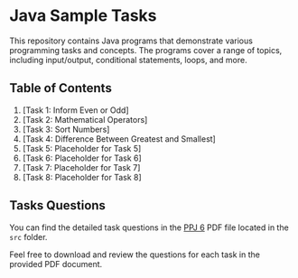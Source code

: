# Java Sample Tasks

This repository contains Java programs that demonstrate various programming tasks and concepts. The programs cover a range of topics, including input/output, conditional statements, loops, and more.

## Table of Contents

1. [Task 1: Inform Even or Odd]
2. [Task 2: Mathematical Operators]
3. [Task 3: Sort Numbers]
4. [Task 4: Difference Between Greatest and Smallest]
5. [Task 5: Placeholder for Task 5]
6. [Task 6: Placeholder for Task 6]
7. [Task 7: Placeholder for Task 7]
8. [Task 8: Placeholder for Task 8]

## Tasks Questions

You can find the detailed task questions in the [PPJ 6](src/PPJ%206.pdf) PDF file located in the `src` folder.

Feel free to download and review the questions for each task in the provided PDF document.


